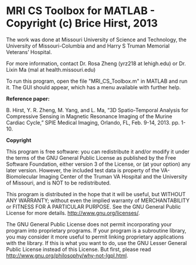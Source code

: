 # MRI CS Toolbox for MATLAB - Copyright (c) Brice Hirst, 2013 

The work was done at Missouri University of Science and Technology, the University of Missouri-Columbia and and Harry S Truman Memorial Veterans’ Hospital.

For more information, contact Dr. Rosa Zheng  (yrz218 at lehigh.edu) or Dr. Lixin Ma  (mal at health.missouri.edu)

To run this program, open the file "MRI_CS_Toolbox.m" in MATLAB and run it.
The GUI should appear, which has a menu available with further help.

**Reference paper:**

B. Hirst, Y. R. Zheng, M. Yang, and L. Ma, “3D Spatio-Temporal Analysis for Compressive Sensing in Magnetic Resonance Imaging of the Murine Cardiac Cycle,” SPIE Medical Imaging, Orlando, FL, Feb. 9-14, 2013. pp. 1-10.

**Copyright**

This program is free software: you can redistribute it and/or modify
it under the terms of the GNU General Public License as published by
the Free Software Foundation, either version 3 of the License, or
(at your option) any later version. However, the included test data
is property of the VA-Biomolecular Imaging Center of the Truman VA Hospital and the University of Missouri, and is NOT to be redistributed.

This program is distributed in the hope that it will be useful,
but WITHOUT ANY WARRANTY; without even the implied warranty of
MERCHANTABILITY or FITNESS FOR A PARTICULAR PURPOSE.  See the
GNU General Public License for more details.
<http://www.gnu.org/licenses/>.

  The GNU General Public License does not permit incorporating your program
into proprietary programs.  If your program is a subroutine library, you
may consider it more useful to permit linking proprietary applications with
the library.  If this is what you want to do, use the GNU Lesser General
Public License instead of this License.  But first, please read
<http://www.gnu.org/philosophy/why-not-lgpl.html>.
